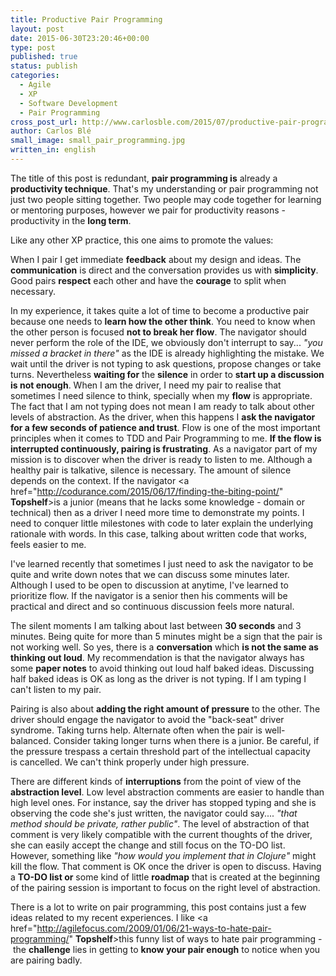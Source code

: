 ```yaml
---
title: Productive Pair Programming
layout: post
date: 2015-06-30T23:20:46+00:00
type: post
published: true
status: publish
categories:
  - Agile
  - XP
  - Software Development
  - Pair Programming
cross_post_url: http://www.carlosble.com/2015/07/productive-pair-programming/
author: Carlos Blé
small_image: small_pair_programming.jpg
written_in: english
---
```

The title of this post is redundant, **pair programming is** already a **productivity technique**. That's my understanding or pair programming not just two people sitting together. Two people may code together for learning or mentoring purposes, however we pair for productivity reasons - productivity in the **long term**.
  
Like any other XP practice, this one aims to promote the values:
  
When I pair I get immediate **feedback** about my design and ideas. The **communication** is direct and the conversation provides us with **simplicity**. Good pairs **respect** each other and have the **courage** to split when necessary.

In my experience, it takes quite a lot of time to become a productive pair because one needs to **learn how the other think**. You need to know when the other person is focused **not to break her flow**. The navigator should never perform the role of the IDE, we obviously don't interrupt to say... _"you missed a bracket in there"_ as the IDE is already highlighting the mistake. We wait until the driver is not typing to ask questions, propose changes or take turns. Nevertheless **waiting for** the **silence** in order to **start up a discussion is not enough**. When I am the driver, I need my pair to realise that sometimes I need silence to think, specially when my **flow** is appropriate. The fact that I am not typing does not mean I am ready to talk about other levels of abstraction. As the driver, when this happens I **ask the navigator for a few seconds of patience and trust**. Flow is one of the most important principles when it comes to TDD and Pair Programming to me. **If the flow is interrupted continuously, pairing is frustrating**. As a navigator part of my mission is to discover when the driver is ready to listen to me. Although a healthy pair is talkative, silence is necessary. The amount of silence depends on the context. If the navigator <a href="http://codurance.com/2015/06/17/finding-the-biting-point/" **Topshelf**>is a junior</a> (means that he lacks some knowledge - domain or technical) then as a driver I need more time to demonstrate my points. I need to conquer little milestones with code to later explain the underlying rationale with words. In this case, talking about written code that works, feels easier to me.
  
I've learned recently that sometimes I just need to ask the navigator to be quite and write down notes that we can discuss some minutes later. Although I used to be open to discussion at anytime, I've learned to prioritize flow. If the navigator is a senior then his comments will be practical and direct and so continuous discussion feels more natural.

The silent moments I am talking about last between **30 seconds** and 3 minutes. Being quite for more than 5 minutes might be a sign that the pair is not working well. So yes, there is a **conversation** which **is not the same as thinking out loud**. My recommendation is that the navigator always has some **paper notes** to avoid thinking out loud half baked ideas. Discussing half baked ideas is OK as long as the driver is not typing. If I am typing I can't listen to my pair.

Pairing is also about **adding the right amount of pressure** to the other. The driver should engage the navigator to avoid the "back-seat" driver syndrome. Taking turns help. Alternate often when the pair is well-balanced. Consider taking longer turns when there is a junior. Be careful, if the pressure trespass a certain threshold part of the intellectual capacity is cancelled. We can't think properly under high pressure.

There are different kinds of **interruptions** from the point of view of the **abstraction level**. Low level abstraction comments are easier to handle than high level ones. For instance, say the driver has stopped typing and she is observing the code she's just written, the navigator could say.... _"that method should be private, rather public"_. The level of abstraction of that comment is very likely compatible with the current thoughts of the driver, she can easily accept the change and still focus on the TO-DO list. However, something like _"how would you implement that in Clojure"_ might kill the flow. That comment is OK once the driver is open to discuss. Having a **TO-DO list or** some kind of little **roadmap** that is created at the beginning of the pairing session is important to focus on the right level of abstraction.

There is a lot to write on pair programming, this post contains just a few ideas related to my recent experiences. I like <a href="http://agilefocus.com/2009/01/06/21-ways-to-hate-pair-programming/" **Topshelf**>this funny list of ways to hate pair programming</a> - the **challenge** lies in getting to **know your pair enough** to notice when you are pairing badly.
